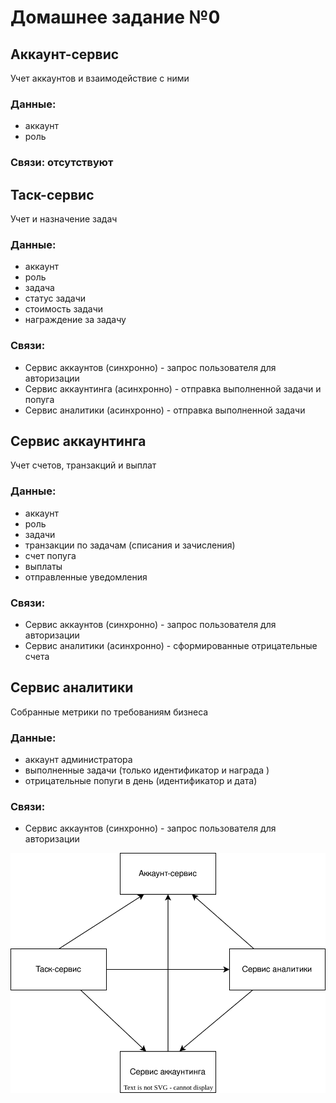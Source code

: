 # Домашнее задание №0


## Аккаунт-сервис
Учет аккаунтов и взаимодействие с ними
### Данные:
- аккаунт
- роль
### Связи: отсутствуют

## Таск-сервис
Учет и назначение задач
### Данные:
- аккаунт
- роль
- задача
- статус задачи
- стоимость задачи
- награждение за задачу
### Связи:
- Сервис аккаунтов (синхронно) - запрос пользователя для авторизации
- Сервис аккаунтинга (асинхронно) - отправка выполненной задачи и попуга
- Сервис аналитики (асинхронно) - отправка выполненной задачи

## Сервис аккаунтинга
Учет счетов, транзакций и выплат
### Данные:
- аккаунт
- роль
- задачи
- транзакции по задачам (списания и зачисления)
- счет попуга
- выплаты
- отправленные уведомления
### Связи: 
- Сервис аккаунтов (синхронно) - запрос пользователя для авторизации
- Сервис аналитики (асинхронно) - сформированные отрицательные счета



## Сервис аналитики
Собранные метрики по требованиям бизнеса
### Данные:
- аккаунт администратора
- выполненные задачи (только идентификатор и награда )
- отрицательные попуги в день (идентификатор и дата)
### Связи:
- Сервис аккаунтов (синхронно) - запрос пользователя для авторизации

![Диаграмма связей](./diagram.svg)